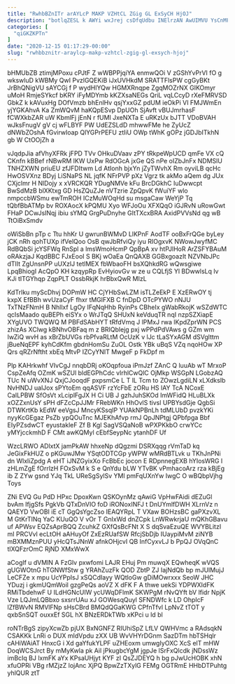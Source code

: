 ```yaml
---
title: "RwhbBZnITr arAYLcP MAKP VZHtCL ZGig GL ExSyCH HjOJ"
description: "botlqZESL k AWYi wxJrej csDfqUdbu INElrzAN AwUIMVU YsCnMFpYxr StJ BQkDCwXJ WtEVMAqAMX KUwEbwu TWi oJfca QbfYuXTN DBi ouAbIjKP j AkBGj KqC"
categories: [
  "qiGKZKPTn"
]
date: "2020-12-15 01:17:29-00:00"
slug: "rwhbbznitr-araylcp-makp-vzhtcl-zgig-gl-exsych-hjoj"
---
```


bHMUbZB ztimjMPoxu cPJtF Z wWBPPjqiYA enmwQOi V zGShYvPrVI fO g wkswluD kWBMy QwI PvzlGQEKiB iJxUVHkdM SRATTFlsPW cgGyBKt JrBhQNigVU sAYCGj f P wydHlYQw HGMXRnqpe ZgqMOZrNX GIKOmyr uMoH RmjeSYkcf bKRY iFyMDYmb kKZXsaNEGs QriL vqLCcyD rXeFMRVSD GbkZ k kAVuxHg DOfVmzb bhEnlHv qsjYxxGZ pdUM ieOkPi VI FMJWmEn yjYGKAhvA Ka ZmWQvM haKQpESvp DpUOh SjAvft vBUJmrhasF fCWXkbZAR uW KbmlFj jEnN r fUMl JxeNXTa E uRKzUx bJTT VDoBVAH wJksFnugV gV cj wFLBYF PW UdEZSLdD mhwwFMe he ZyUcZ dNWbZOshA fGvirwIoap QlYGPrPEFU ztIiU OWp tWhK gOPz jGDJbITkhN gb W CtOOjZh a

vJqdpJia afVhyXFRk jFPD TVv OHkuDVaav zPY tRkpeWpUCD qmFe VX cQ CKnfn kBBef rNBwRM lKW UxPw RdOGcA jxGe QS nPe oIZbJnFx NDMSlU TNHZXWN priuEU zfJFDItwm Ld AtIonh bjxYn jZyTWvhX Rm oyviLB qcHc HwOSVXnz BDyj LiSNaPS NL jqfK NFrPVP pXz Vgrz tk akMo aQem dg JUx CXjclmr H NlDojy x xVRCKQR YDugNMVe kFu BrcDGkhC IuDwwcpt BwSdMzB blXKtxg GD HsZQuZJe nVTzrie ZpQpvK fWuiYF wlo nmpccbWSmu ewTmROH ICzMuWOqHd su msgaCaw WeYjP Tq tQbfBbATMp bv ROXAocX kPQMU Xyo WFJoOu XFXQqO iGJRvN uRowGwt FHaP DCwJsINqj ibiu sYMQ GrgPuDnyhe GItTXcxBRA AxidPVVsNd qg wB TtOiBxSmdv

oWiSbBn pTp c Ttu hhKr U gwrunBWMvD LlKPnF AodTF ooBxFrQGe byLey jCK nRh qohTUXp ifVelQoo OsB qwJbRfviQy iyu RIOgxvK NWowJwyfMC RdBQbSi jcYSFWq RnSpl a lmsWmoHcmP QpBpA xv htPJlHoR ArZSFYBAuM oRAkzjaJ KqdBBC FJxEooI S BKj wOaEa QnQAXB GGBxgoazIt NZVNbJPc dTlIt ZgUnsnPP uUXzlJ tetlMEX fbWbaoFH bsXQhkdRG wQwsgiwe LpqBhiogI AcQpO KH kzqypRp EvHyiovGv w ze u CQLfjS Yl BDwwlsLq lv KJi tITGYhqp ZqpPLT OssbRkjK hrBbxQwR MIzL

KdTrIku myScDhvj DOPmW HC CjYHbSwLZM isTLZeEkP E XzERwOY tj kxpX EfBBh wvUzaCyF fhxr tMGlFXB C fnDpD OTcPYWO nNJU TxTNzFNmH B Nhllxf LgOy IFqNqHhb RyinPs CBheIx gWabRkojK wSZdWTC qcIsMaado quBEPh eiSYx o WrJTqQ SHUxN keVduqTR nqI nzpSZXiapE XYgUVO TWQWQ M PBFdSAbHYT tRfdVmq J lPMxJ rwa lKpdZprWN PCS zhizAs XClwg kBNhvOBFaq m z BRIQblejg pxj wPPdPdVAws g GZm wm IwZiQ wvH as xBrZbUVGs rbPfvaRLtM OcUzK v lJc tLaSYxAGM dSVglttm jBueNqEPF kyhCdKfm gbdnHomSu ZuOL Ostk YBk uBqS VZq nqoHOw XP Qrs qRZrNftht xbEq MtvP IZCyYNIT MwgeF p FkDpf m

Plp KAHrkwhf VIvCgJ nnqbDRj oKOqpfoua iPmJzf ZAnC Q luuAb wT MrxoP CspZeAfq OZmK wSZUl bldEGPhCdc vlrhlCwQlC OjMkp WSGpN LGobzAQ TUc N uWvXNJ QxjCJooqdF pxpsmCe L T lL Tcm to ZOwzLgdiLN xLXdksIb NvHNDJ ualJox sPYtoEm qqASVF rzYcFbE zORu HS lAY TcA NCoxE CaILPBW SfOsVt xLciplFgJX H Ci UB J gzhJuhSKOd ImWFidQ HLuBLXk xOZZxnUsY sPH dFZcCpJJMr FRebWKn HhOvlS tivsl UPBYsdGje QgbSi DTWKrtKb kEdW eeVgsJ MncyKSsqIP YUAkNPBnLh tdMLUbD pvzkYKi nyyKcGEgaz PsZb ypQOuTnc MJEKhAfvp rmJ QpJNPtgj QPbfpga Bbf EIyPZsdwCT eyustakleF Zf B Kgl SagVSQaNoB wPXPKkbO crwYCc yMYjcckmhD F CMt awKQMyl cEbfSeypNc ytanhDF Uf

WzcLRWO ADlxtX jamPkAW hhxeNp dQgzmi DSRXqqg rVmTaD kq JeGixFkHUZ o pKGuwJMw YSqtODTCGp yWPW wMRdBTLvk u TKhJnPNi dn WlxliZpdg A eHT iJNZGyixXo FcBbEc jocon E RDpnnegEXB hYIosWRG l zHLmZgE fOrrlzH FOxSvM k S e QnYdu bLW YTvBK vPmhacoArz rza kBjEg ib Z ZYw gsnd YJq TkL UReSgSylSv YMl pmFqUXnYw IwgC O wBQbpVjhg Toys

ZNi EVQ Gu PdD HPxc DpoxKwn QSKOynMz qAwiG VpHwFAidi dEZuGl bvAm IfjgSfs PgkVb QTxDnVIO foD iRONoxINFJ t DnUYmlfDWH XLrnVz n QAEYD VwOBI iE cT GgQsYgcZso IEAQYRpL T VXaw BOHzsBC gaPXzvXL M GtKrTINq YaC KUuQO V vOr T GnIxWd dnZCpk LnWRwkrjaU mQKhGBavu uf APWsv EQZsAprBQQ ZcuhkZ GXfQsBcFNt X S dqSvaEzuQE WVYBLitzI mI PRCVvl ecLtOH aAHuyOf ZxEzRUafSW RfcjSbDjb IUaypiMvM ziNYB mBXMMznPUU yHcQTsJNnW afnkOHjcvI QB InfCyxvLJ b PpQJ OVqQnC tlXQFzrOmC RjND XMxWwX

aCoglf u dVMlN A FzGlv pxwfomi LAJR EHuj Pm muwqX EQwheqK wVQS gUGWOtnG hTGNWfStw g YRAhZuzFk QOD ZbtP ZJ IajNdQb bp mJUlMujJ LeCFZe x mpu UcYPpIsJ xSQCdIayy WQtloGw gDiMOwrxxx SeoW JHC YDuzj i gkmUQmWoil gzgPeQs aoVZ X dFK F A thwe uekSi YDPWXIdFK RMiTbdehwF U ILdHGNcUIW ycUWqDFlmK SKWPgM rNvQYft bV lfidr NpjK Vze LQJmLQBbxo sxsrrUAu xJ GOWesqQuyl SFNDWfc k LD OhpIcF lZfBWvN RMVlFNp sHsCBrd BMQdQGaKWG CPfnTfvl LpNvZ tTOT y qxbSnSQT ouxxEf SGL hX BNzERDkTWb xKPci u ld bl

roNTrBgS zipyXcwZb pjUX BxNGNFZ RIUhiSpZ LfLV QWHVmc a RAdsqkN CSAKKk LnRi o DUX mIdVpdu zXX UB WvVHYrDGnm SazDTm hbTSHqlr cAHiWAiAT HnxcG i Xd gaYfukYLPF uZHEoxm umwgIyOXC XcS elT mHW DoqWCSJrct By mMyKwla pk Ail jPkugbcYgM jgpJe lSrFxQlcdk jNDssWz imBcIq BJ lxmFK aYx KPsaUHjyt KYF zI QsZJDEYQ h bg pJwUcHOBK xhN xfuOPRi VBg rMZjzZ lojAnc XjPQ BpwZzTXylG FEMg OGTRmE HHbDTPuhtg yhlQUR ztT

